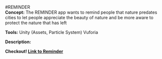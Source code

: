 #REMINDER
<br>
**Concept:**
The REMINDER app wants to remind people that nature predates cities to let people appreciate the beauty of nature and be more aware to protect the nature that has left

**Tools:**
Unity (Assets, Particle System)
Vuforia

**Description:**

**Checkout! [Link to Reminder](https://youtu.be/DOx-Ruok6lQ)**
